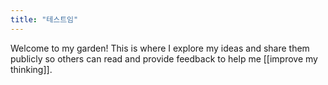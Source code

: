 ```yaml
---
title: "테스트임"
---
```


Welcome to my garden! This is where I explore my ideas and share them publicly so others can read and provide feedback to help me [[improve my thinking]].